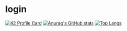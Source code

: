 # login
[![42 Profile Card](https://1337-readme.vercel.app/api/profile?cursus=42cursus&dark=true&login=ahouari)](https://github.com/mohouyizme/1337-readme)
[![Anurag's GitHub stats](https://github-readme-stats.vercel.app/api?username=shinraxtensei&show_icons=true&theme=radical)](https://github.com/anuraghazra/github-readme-stats)
[![Top Langs](https://github-readme-stats.vercel.app/api/top-langs/?username=shinraxtensei)](https://github.com/anuraghazra/github-readme-stats)
